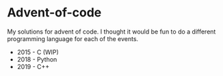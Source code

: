 # Advent-of-code

My solutions for advent of code. I thought it would be fun to do a different
programming language for each of the events.

* 2015 - C (WIP)
* 2018 - Python
* 2019 - C++
